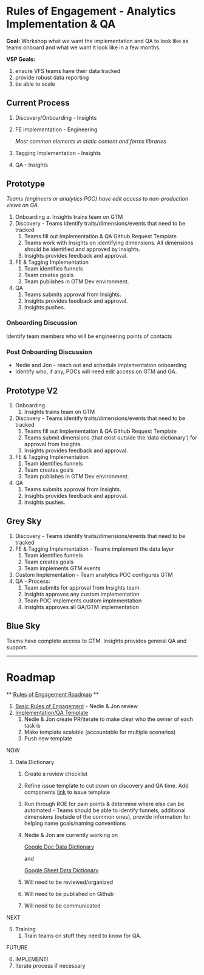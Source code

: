 # Rules of Engagement - Analytics Implementation & QA

**Goal:** Workshop what we want the implementation and QA to look like as teams onboard and what we want it look like in a few months.

**VSP Goals:** 
1) ensure VFS teams have their data tracked 
2) provide robust data reporting 
3) be able to scale

## Current Process
1. Discovery/Onboarding - Insights
2. FE Implementation - Engineering

    _Most common elements in static content and forms libraries_
3. Tagging Implementation - Insights
4. QA - Insights

## Prototype
_Teams (engineers or analytics POC) have edit access to non-production views on GA._
1. Onboarding 
a. Insights trains team on GTM
2. Discovery - Teams identify traits/dimensions/events that need to be tracked
    1. Teams fill out Implementation & QA Github Request Template
    1. Teams work with Insights on identifying dimensions. All dimensions should be identified and approved by Insights.
    1. Insights provides feedback and approval.
3. FE & Tagging Implementation
    1. Team identifies funnels 
    1. Team creates goals
    1. Team publishes in GTM Dev environment.
4. QA
    1. Teams submits approval from Insights.
    1. Insights provides feedback and approval.
    1. Insights pushes.

### Onboarding Discussion
Identify team members who will be engineering points of contacts

### Post Onboarding Discussion
- Nedie and Jon - reach out and schedule implementation onboarding
- Identify who, if any, POCs will need edit access on GTM and GA.

## Prototype V2
1. Onboarding 
    1. Insights trains team on GTM
2. Discovery - Teams identify traits/dimensions/events that need to be tracked
    1. Teams fill out Implementation & QA Github Request Template
    1. Teams submit dimensions (that exist outside the ‘data dictionary’) for approval from Insights.
    1. Insights provides feedback and approval.
3. FE & Tagging Implementation
    1. Team identifies funnels 
    1. Team creates goals
    1. Team publishes in GTM Dev environment.
4. QA
    1. Teams submits approval from Insights.
    1. Insights provides feedback and approval.
    1. Insights pushes.

## Grey Sky
1. Discovery - Teams identify traits/dimensions/events that need to be tracked
1. FE & Tagging Implementation - Teams implement the data layer 
    1. Team identifies funnels 
    1. Team creates goals
    1. Team implements GTM events
1. Custom Implementation - Team analytics POC configures GTM
1. QA - Process:
    1. Team submits for approval from Insights team.
    1. Insights approves any custom implementation
    1. Team POC implements custom implementation
    1. Insights approves all GA/GTM implementation

## Blue Sky
Teams have complete access to GTM. Insights provides general QA and support.

---

# Roadmap

** [Rules of Engagement Roadmap](https://docs.google.com/spreadsheets/d/1-BZFcuJ4Fvo3Na7eFkzisWVzf8KWCrixwbO6haYfUX8/edit#gid=0) **

1. [Basic Rules of Engagement](https://github.com/department-of-veterans-affairs/va.gov-team/blob/master/platform/analytics/rules-of-engagement-analytics-implementation-qa.md) - Nedie & Jon review
2. [Implementation/QA Template](https://github.com/department-of-veterans-affairs/va.gov-team/issues/new?assignees=joanneesteban%2C+jonwehausen%2C+nedierecel&labels=analytics-insights%2C+analytics-request&template=analytics-implementation-and-qa-request-template.md&title=Analytics+Implementation+or+QA+Support+for+%5BProduct%5D)
    1. Nedie & Jon create PR/iterate to make clear who the owner of each task is
    1. Make template scalable (accountable for multiple scenarios)
    1. Push new template

NOW

3. Data Dictionary
    1. Create a review checklist
    1. Refine issue template to cut down on discovery and QA time. Add components [link](https://design.va.gov/components/) to issue template
    1. Run through ROE for pain points & determine where else can be automated
            - Teams should be able to identify funnels, additional dimensions (outside of the common ones), provide information for helping name goals/naming conventions
    1. Nedie & Jon are currently working on
    
        [Google Doc Data Dictionary](https://docs.google.com/document/d/1MlKWlW2MMVdnRGcvqDgp9AgXlVY9O9ulW6uxysXO1Ds/edit)
        
        and
        
        [Google Sheet Data Dictionary](https://docs.google.com/spreadsheets/d/13cSftwf1yAvd52qqzsS_G8tQTCDaTcSL42AwVQMX9NY/edit#gid=1211983668)
        
    1. Will need to be reviewed/organized
    1. Will need to be published on Github
    1. Will need to be communicated

    
NEXT

5. Training
    1. Train teams on stuff they need to know for QA.
    
FUTURE

6. IMPLEMENT! 
7. Iterate process if necessary


